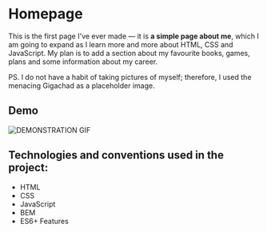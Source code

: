 # Homepage

This is the first page I've ever made — it is **a simple page about me**, which I am going to expand as I learn more and more about HTML, CSS and JavaScript. My plan is to add a section about my favourite books, games, plans and some information about my career.

PS. I do not have a habit of taking pictures of myself; therefore, I used the menacing Gigachad as a placeholder image.

## Demo

![DEMONSTRATION GIF](https://github.com/Krevelir/Homepage/blob/main/images/homepagedemo.gif?raw=true)



## Technologies and conventions used in the project:
- HTML
- CSS
- JavaScript
- BEM
- ES6+ Features
